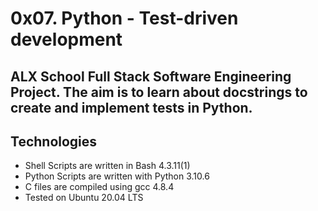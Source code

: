 # 0x07. Python - Test-driven development
## ALX School Full Stack Software Engineering Project. The aim is to learn about docstrings to create and implement tests in Python.
## Technologies
* Shell Scripts are written in Bash 4.3.11(1)
* Python Scripts are written with Python 3.10.6
* C files are compiled using gcc 4.8.4
* Tested on Ubuntu 20.04 LTS
